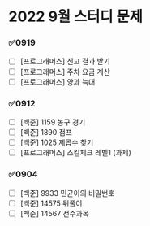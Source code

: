 # 2022 9월 스터디 문제





### ✅0919

- [ ] [프로그래머스] 신고 결과 받기
- [ ] [프로그래머스]  주차 요금 계산
- [ ] [프로그래머스]  양과 늑대

### ✅0912

- [ ] [백준] 1159 농구 경기
- [ ] [백준] 1890 점프
- [ ] [백준] 1025 제곱수 찾기
- [ ] [프로그래머스] 스킬체크 레벨1 (과제)

### ✅0904

- [ ] [백준] 9933 민균이의 비밀번호
- [ ] [백준] 14575 뒤풀이
- [ ] [백준] 14567 선수과목